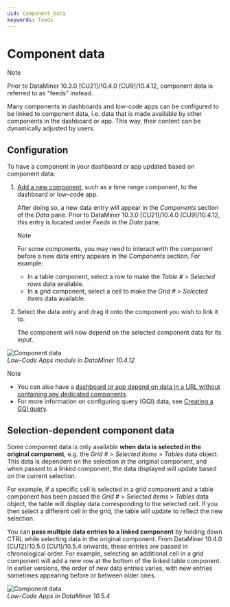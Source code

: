 ```yaml
---
uid: Component_Data
keywords: feeds
---
```


# Component data

> [!NOTE]
> Prior to DataMiner 10.3.0 [CU21]/10.4.0 [CU9]/10.4.12<!--RN 41141-->, component data is referred to as "feeds" instead.

Many components in dashboards and low-code apps can be configured to be linked to component data, i.e. data that is made available by other components in the dashboard or app. This way, their content can be dynamically adjusted by users.

## Configuration

To have a component in your dashboard or app updated based on component data:

1. [Add a new component](xref:Configuring_components), such as a time range component, to the dashboard or low-code app.

   After doing so, a new data entry will appear in the *Components* section of the *Data* pane. Prior to DataMiner 10.3.0 [CU21]/10.4.0 [CU9]/10.4.12<!--RN 41141-->, this entry is located under *Feeds* in the *Data* pane.

   > [!NOTE]
   > For some components, you may need to interact with the component before a new data entry appears in the *Components* section. For example:
   >
   > - In a table component, select a row to make the *Table #* > *Selected rows* data available.
   > - In a grid component, select a cell to make the *Grid #* > *Selected items* data available.

1. Select the data entry and drag it onto the component you wish to link it to.

   The component will now depend on the selected component data for its input.

![Component data](~/user-guide/images/Component_Data.gif)<br>*Low-Code Apps module in DataMiner 10.4.12*

> [!NOTE]
>
> - You can also have a [dashboard or app depend on data in a URL without containing any dedicated components](xref:URL_data).
> - For more information on configuring query (GQI) data, see [Creating a GQI query](xref:Creating_GQI_query).

## Selection-dependent component data

Some component data is only available **when data is selected in the original component**, e.g. the *Grid #* > *Selected items* > *Tables* data object. This data is dependent on the selection in the original component, and when passed to a linked component, the data displayed will update based on the current selection.

For example, if a specific cell is selected in a grid component and a table component has been passed the *Grid #* > *Selected items* > *Tables* data object, the table will display data corresponding to the selected cell. If you then select a different cell in the grid, the table will update to reflect the new selection.

You can **pass multiple data entries to a linked component** by holding down CTRL while selecting data in the original component. From DataMiner 10.4.0 [CU12]/10.5.0 [CU1]/10.5.4 onwards<!--RN 42163-->, these entries are passed in chronological order. For example, selecting an additional cell in a grid component will add a new row at the bottom of the linked table component. In earlier versions, the order of new data entries varies, with new entries sometimes appearing before or between older ones.

![Component data](~/user-guide/images/ComponentData.gif)<br>*Low-Code Apps in DataMiner 10.5.4*
